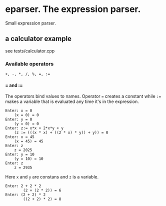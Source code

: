 # eparser. The expression parser.

Small expression parser.

## a calculator example

see tests/calculator.cpp

### Available operators

```
+, -, *, /, %, =, :=
```

#### = and :=

The operators bind values to names. Operator `=` creates a constant while `:=` makes a variable that is evaluated any time it's in the expression.

```
Enter: x = 0
    (x = 0) = 0
Enter: y = 0
    (y = 0) = 0
Enter: z:= x*x + 2*x*y + y
    (z := (((x * x) + ((2 * x) * y)) + y)) = 0
Enter: x = 45
    (x = 45) = 45
Enter: z
    z = 2025
Enter: y = 10
    (y = 10) = 10
Enter: z
    z = 2935
```

Here `x` and `y` are constans and `z` is a variable.

```
Enter: 2 + 2 * 2
        (2 + (2 * 2)) = 6
Enter: (2 + 2) * 2
        ((2 + 2) * 2) = 8
```
